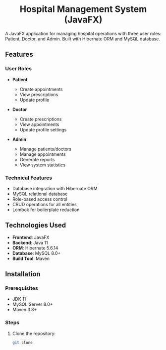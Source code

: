 <h1 align="center">Hospital Management System (JavaFX)</h1>

A JavaFX application for managing hospital operations with three user roles: Patient, Doctor, and Admin. Built with Hibernate ORM and MySQL database.

## Features

### User Roles
- **Patient**
  - Create appointments
  - View prescriptions
  - Update profile
  
- **Doctor**
  - Create prescriptions
  - View appointments
  - Update profile settings
  
- **Admin**
  - Manage patients/doctors
  - Manage appointments
  - Generate reports
  - View system statistics

### Technical Features
- Database integration with Hibernate ORM
- MySQL relational database
- Role-based access control
- CRUD operations for all entities
- Lombok for boilerplate reduction

## Technologies Used
- **Frontend**: JavaFX
- **Backend**: Java 11
- **ORM**: Hibernate 5.6.14
- **Database**: MySQL 8.0+
- **Build Tool**: Maven

## Installation

### Prerequisites
- JDK 11
- MySQL Server 8.0+
- Maven 3.8+

### Steps
1. Clone the repository:
   ```bash
   git clone 
